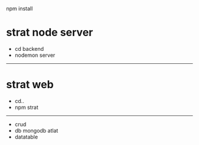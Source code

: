 npm install

# strat node server
- cd backend
- nodemon server

---
# strat web
- cd..
- npm strat

---
- crud
- db mongodb atlat
- datatable
